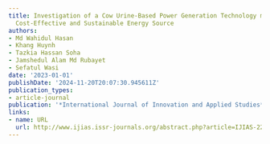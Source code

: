 ```yaml
---
title: Investigation of a Cow Urine-Based Power Generation Technology model for a
  Cost-Effective and Sustainable Energy Source
authors:
- Md Wahidul Hasan
- Khang Huynh
- Tazkia Hassan Soha
- Jamshedul Alam Md Rubayet
- Sefatul Wasi
date: '2023-01-01'
publishDate: '2024-11-20T20:07:30.945611Z'
publication_types:
- article-journal
publication: '*International Journal of Innovation and Applied Studies*'
links:
- name: URL
  url: http://www.ijias.issr-journals.org/abstract.php?article=IJIAS-22-359-13
---
```

